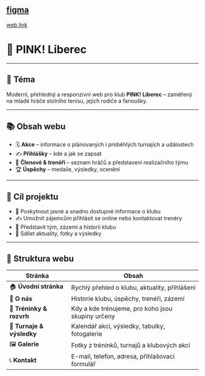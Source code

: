 [figma](https://www.figma.com/design/SP6iEs1XoBX1CIJT3tmq11/VedralLuk%C3%A1%C5%A1?node-id=0-1&m=dev&t=XbFoBjTTKFyfMH1Y-1)
---
[web link](https://fuzzy-bassoon-2nk5q9r.pages.github.io/)

# 🏓 PINK! Liberec

---

## 🎯 Téma

Moderní, přehledný a responzivní web pro klub **PINK! Liberec** – zaměřený na mladé hráče stolního tenisu, jejich rodiče a fanoušky.

---

## 📚 Obsah webu

- 🗓️ **Akce** – informace o plánovaných i proběhlých turnajích a událostech  
- ✍️ **Přihlášky** – kde a jak se zapsat  
- 👥 **Členové & trenéři** – seznam hráčů a představení realizačního týmu  
- 🏆 **Úspěchy** – medaile, výsledky, ocenění  

---

## 🎯 Cíl projektu

- 📌 Poskytnout jasné a snadno dostupné informace o klubu  
- ✍️ Umožnit zájemcům přihlásit se online nebo kontaktovat trenéry  
- 👋 Představit tým, zázemí a historii klubu  
- 📰 Sdílet aktuality, fotky a výsledky

---

## 🧭 Struktura webu

| Stránka | Obsah |
|--------|-------|
| 🏠 **Úvodní stránka** | Rychlý přehled o klubu, aktuality, přihlášení |
| 📖 **O nás** | Historie klubu, úspěchy, trenéři, zázemí |
| 📅 **Tréninky & rozvrh** | Kdy a kde trénujeme, pro koho jsou skupiny určeny |
| 🏓 **Turnaje & výsledky** | Kalendář akcí, výsledky, tabulky, fotogalerie |
| 🖼️ **Galerie** | Fotky z tréninků, turnajů a klubových akcí |
| 📞 **Kontakt** | E-mail, telefon, adresa, přihlašovací formulář |
